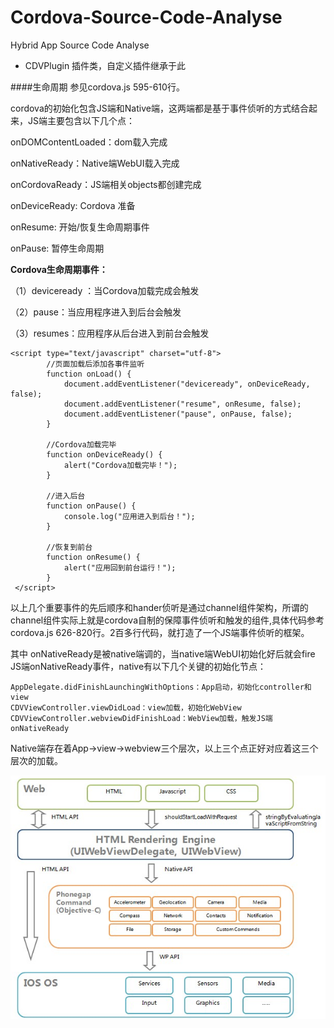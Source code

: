 # Cordova-Source-Code-Analyse
Hybrid App Source Code Analyse


* CDVPlugin 插件类，自定义插件继承于此



####生命周期
参见cordova.js 595-610行。

cordova的初始化包含JS端和Native端，这两端都是基于事件侦听的方式结合起来，JS端主要包含以下几个点：

onDOMContentLoaded：dom载入完成

onNativeReady：Native端WebUI载入完成

onCordovaReady：JS端相关objects都创建完成

onDeviceReady: Cordova 准备

onResume: 开始/恢复生命周期事件
                 
onPause: 暂停生命周期 

**Cordova生命周期事件：**

（1）deviceready ：当Cordova加载完成会触发

（2）pause：当应用程序进入到后台会触发

（3）resumes：应用程序从后台进入到前台会触发

    <script type="text/javascript" charset="utf-8">
            //页面加载后添加各事件监听
            function onLoad() {
                document.addEventListener("deviceready", onDeviceReady, false);
                document.addEventListener("resume", onResume, false);
                document.addEventListener("pause", onPause, false);
            }
         
            //Cordova加载完毕
            function onDeviceReady() {
                alert("Cordova加载完毕！");
            }
         
            //进入后台
            function onPause() {
                console.log("应用进入到后台！");
            }
         
            //恢复到前台
            function onResume() {
                alert("应用回到前台运行！");
            }
     </script>
 
以上几个重要事件的先后顺序和hander侦听是通过channel组件架构，所谓的channel组件实际上就是cordova自制的保障事件侦听和触发的组件,具体代码参考cordova.js 626-820行。2百多行代码，就打造了一个JS端事件侦听的框架。

其中 onNativeReady是被native端调的，当native端WebUI初始化好后就会fire JS端onNativeReady事件，native有以下几个关键的初始化节点：

    AppDelegate.didFinishLaunchingWithOptions：App启动，初始化controller和view
    CDVViewController.viewDidLoad：view加载，初始化WebView
    CDVViewController.webviewDidFinishLoad：WebView加载，触发JS端onNativeReady
Native端存在着App->view->webview三个层次，以上三个点正好对应着这三个层次的加载。

![](./cordova.jpg)